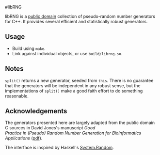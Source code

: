 #libRNG

libRNG is a [public domain](http://unlicense.org/) collection of pseudo-random number generators for C++. It provides several efficient and statistically robust generators.

## Usage

* Build using `make`.
* Link against individual objects, or use `build/librng.so`.

## Notes

`split()` returns a new generator, seeded from `this`. There is no guarantee that the generators will be independent in any robust sense, but the implementations of `split()` make a good faith effort to do something reasonable.

## Acknowledgements
The generators presented here are largely adapted from the public domain C sources in David Jones's manuscript _Good   
Practice in (Pseudo) Random Number Generation for Bioinformatics Applications_ ([pdf](http://www.cs.ucl.ac.uk/staff/d.jones/GoodPracticeRNG.pdf)).

The interface is inspired by Haskell's [System.Random](http://www.haskell.org/ghc/docs/7.0.2/html/libraries/random-1.0.0.3/System-Random.html).
